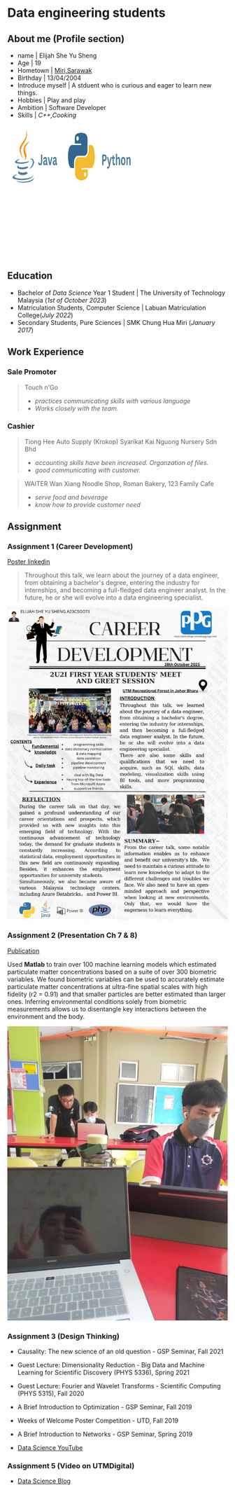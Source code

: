 # Data engineering students

## About me (Profile section)
- name | Elijah She Yu Sheng
- Age | 19
- Hometown | [Miri,Sarawak](https://maps.app.goo.gl/NJ4rPcbrBez1TKh2A)
- Birthday | 13/04/2004
- Introduce myself | A stduent who is curious and eager to learn new things.
- Hobbies | Play and play 
- Ambition | Software Developer
- Skills | _C++,Cooking_
<img src="assets/img/language icon.png" alt= "language icon" width="300" height="300"> 

## **Education**
- Bachelor of _Data Science_ Year 1 Student  | The University of Technology Malaysia (_1st of October 2023_)								       		
- Matriculation Students, Computer Science	| Labuan Matriculation College(_July 2022_)	 	 			        		
- Secondary Students, Pure Sciences | SMK Chung Hua Miri (_January 2017_)

## **Work Experience**
### Sale Promoter 
>  Touch n'Go
> - _practices communicating skills with various language_
> - _Works closely with the team._

### **Cashier**
> Tiong Hee Auto Supply (Krokop)
> Syarikat Kai Nguong Nursery Sdn Bhd
> - _accounting skills have been increased. Organzation of files._
> - _good communicating with customer._

> WAITER
> Wan Xiang Noodle Shop, Roman Bakery, 123 Family Cafe
> - _serve food and beverage_
> - _know how to provide customer need_



## **Assignment**
### Assignment 1 (Career Development)

[Poster linkedin](https://www.linkedin.com/posts/esys-sheng-34a008299_throughout-this-talk-we-learn-about-the-activity-7126741162597478400-LE9Q?utm_source=share&utm_medium=member_desktop)

> Throughout this talk, we learn about the journey of a data engineer, from obtaining a bachelor's degree, entering the industry for internships, and becoming a full-fledged data engineer analyst. In the future, he or she will evolve into a data engineering specialist.

![Career](assets/img/caeer.jpeg)

### Assignment 2 (Presentation Ch 7 & 8)
[Publication]()

Used **Matlab** to train over 100 machine learning models which estimated particulate matter concentrations based on a suite of over 300 biometric variables. We found biometric variables can be used to accurately estimate particulate matter concentrations at ultra-fine spatial scales with high fidelity (r2 = 0.91) and that smaller particles are better estimated than larger ones. Inferring environmental conditions solely from biometric measurements allows us to disentangle key interactions between the environment and the body.

![discussion](assets/img/discussion.jpeg)


### Assignment 3 (Design Thinking)
- Causality: The new science of an old question - GSP Seminar, Fall 2021
- Guest Lecture: Dimensionality Reduction - Big Data and Machine Learning for Scientific Discovery (PHYS 5336), Spring 2021
- Guest Lecture: Fourier and Wavelet Transforms - Scientific Computing (PHYS 5315), Fall 2020
- A Brief Introduction to Optimization - GSP Seminar, Fall 2019
- Weeks of Welcome Poster Competition - UTD, Fall 2019
- A Brief Introduction to Networks - GSP Seminar, Spring 2019

- [Data Science YouTube](https://www.youtube.com/channel/UCa9gErQ9AE5jT2DZLjXBIdA)

### Assignment 5 (Video on UTMDigital)


- [Data Science Blog](https://medium.com/@shawhin)

